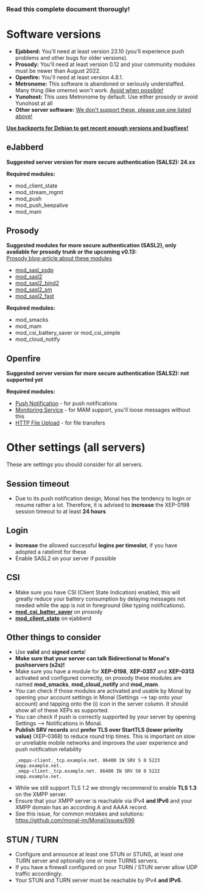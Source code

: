 ### Read this complete document thorougly!

# Software versions
<ul>
<li><b>Ejabberd:</b> You'll need at least version 23.10 (you'll experience push problems and other bugs for older versions).</li>
<li><b>Prosody:</b> You'll need at least version 0.12 and your community modules must be newer than August 2022.</li>
<li><b>Openfire:</b> You'll need at least version 4.8.1.</li>
<li><b>Metronome:</b> This software is abandoned or seriously understaffed. Many thing (like omemo) won't work. <u>Avoid when possible!</u></li>
<li><b>Yunohost:</b> This uses Metronome by default. Use either prosody or avoid Yunohost at all</li>
<li><b>Other server software:</b> <u>We don't support these, please use one listed above!</u></li>
</ul>
<b><u>Use backports for Debian to get recent enough versions and bugfixes!</u></b>

## eJabberd
**Suggested server version for more secure authentication (SALS2): 24.xx**

**Required modules:**
* mod_client_state
* mod_stream_mgmt
* mod_push
* mod_push_keepalive
* mod_mam

## Prosody
**Suggested modules for more secure authentication (SASL2), only available for prosody trunk or the upcoming v0.13:**  
[Prosody blog-article about these modules](https://blog.prosody.im/fast-auth/)
* [mod_sasl_ssdp](https://modules.prosody.im/mod_sasl_ssdp.html)
* [mod_sasl2](https://modules.prosody.im/mod_sasl2)
* [mod_sasl2_bind2](https://modules.prosody.im/mod_sasl2_bind2)
* [mod_sasl2_sm](https://modules.prosody.im/mod_sasl2_sm)
* [mod_sasl2_fast](https://modules.prosody.im/mod_sasl2_fast)

**Required modules:**
* mod_smacks
* mod_mam
* mod_csi_battery_saver or mod_csi_simple
* mod_cloud_notify

## Openfire
**Suggested server version for more secure authentication (SALS2): not supported yet**

**Required modules:**
* [Push Notification](https://www.igniterealtime.org/projects/openfire/plugin-archive.jsp?plugin=pushnotification) - for push notifications
* [Monitoring Service](https://www.igniterealtime.org/projects/openfire/plugin-archive.jsp?plugin=monitoring) - for MAM support, you'll loose messages without this
* [HTTP File Upload](https://www.igniterealtime.org/projects/openfire/plugin-archive.jsp?plugin=httpfileupload) - for file transfers

# Other settings (all servers)
These are settings you should consider for all servers.

## Session timeout
- Due to its push notification design, Monal has the tendency to login or resume rather a lot.
  Therefore, it is advised to **increase** the XEP-0198 session timeout to at least **24 hours**

## Login
- **Increase** the allowed successful **logins per timeslot**, if you have adopted a ratelimit for these
- Enable SASL2 on your server if possible

## CSI
- Make sure you have CSI (Client State Indication) enabled, this will greatly reduce your battery consumption by delaying messages not needed while the app is not in foreground (like typing notifications).
- **[mod_csi_batter_saver](https://modules.prosody.im/mod_csi_battery_saver.html)** on prosody
- **[mod_client_state](https://docs.ejabberd.im/admin/configuration/modules/#mod-client-state)** on ejabberd

## Other things to consider
- Use **valid** and **signed certs**!
- **Make sure that your server can talk Bidirectional to Monal's pushservers (s2s)!**
- Make sure you have a module for **XEP-0198**, **XEP-0357** and **XEP-0313** activated and configured correctly, on prosody these modules are named **mod_smacks**, **mod_cloud_notify** and **mod_mam**.
- You can check if those modules are activated and usable by Monal by opening your account settings in Monal (Settings --> tap onto your account) and tapping onto the (i) icon in the server column.
  It should show all of these XEPs as supported.
- You can check if push is correctly supported by your server by opening Settings --> Notifications in Monal.
- **Publish SRV records** and **prefer TLS over StartTLS (lower priority value)** (XEP-0368) to reduce round trip times.
  This is important on slow or unreliable mobile networks and improves the user experience and push notification reliability
    ```dns
    _xmpps-client._tcp.example.net. 86400 IN SRV 5 0 5223 xmpp.example.net.
    _xmpp-client._tcp.example.net. 86400 IN SRV 50 0 5222 xmpp.example.net.
    ```
- While we still support TLS 1.2 we strongly recommend to enable **TLS 1.3** on the XMPP server.
- Ensure that your XMPP server is reachable via IPv4 **and IPv6** and your XMPP domain has an according A and AAAA record.
- See this issue, for common mistakes and solutions: https://github.com/monal-im/Monal/issues/696

## STUN / TURN
- Configure and announce at least one STUN or STUNS, at least one TURN server and optionally one or more TURNS servers.
- If you have a firewall configured on your TURN / STUN server allow UDP traffic accordingly.
- Your STUN and TURN server must be reachable by IPv4 **and IPv6**.